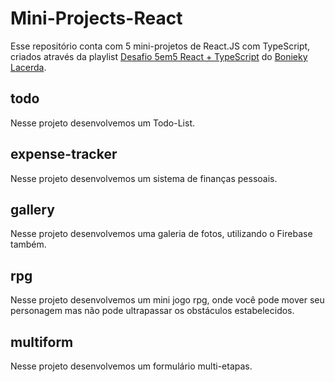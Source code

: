 # Mini-Projects-React
 Esse repositório conta com 5 mini-projetos de React.JS com TypeScript, criados através da playlist [Desafio 5em5 React + TypeScript](https://www.youtube.com/playlist?list=PL_kvSTSEFm2CwHCtvTk0llGDvM0L2jx3O) do [Bonieky Lacerda](https://github.com/bonieky).

## todo
Nesse projeto desenvolvemos um Todo-List.

## expense-tracker
Nesse projeto desenvolvemos um sistema de finanças pessoais.

## gallery
Nesse projeto desenvolvemos uma galeria de fotos, utilizando o Firebase também.

## rpg
Nesse projeto desenvolvemos um mini jogo rpg, onde você pode mover seu personagem mas não pode ultrapassar os obstáculos estabelecidos.

## multiform
Nesse projeto desenvolvemos um formulário multi-etapas.
